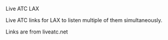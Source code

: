 Live ATC LAX

Live ATC links for LAX to listen multiple of them simultaneously.

Links are from liveatc.net 

